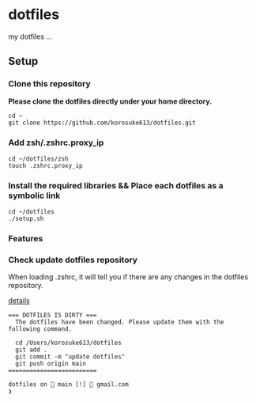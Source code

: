 # dotfiles
my dotfiles ...

## Setup

### Clone this repository
**Please clone the dotfiles directly under your home directory.**

```shell
cd ~
git clone https://github.com/korosuke613/dotfiles.git
```

### Add zsh/.zshrc.proxy_ip
```shell
cd ~/dotfiles/zsh
touch .zshrc.proxy_ip
```

### Install the required libraries && Place each dotfiles as a symbolic link
```shell
cd ~/dotfiles
./setup.sh
```

### Features

### Check update dotfiles repository
When loading .zshrc, it will tell you if there are any changes in the dotfiles repository.

[details](./zsh/.zshrc.check_update_dotfiles)

```
=== DOTFILES IS DIRTY ===
  The dotfiles have been changed. Please update them with the following command.

  cd /Users/korosuke613/dotfiles
  git add .
  git commit -m "update dotfiles"
  git push origin main
=========================

dotfiles on  main [!] 📨 gmail.com 
❯ 
```
